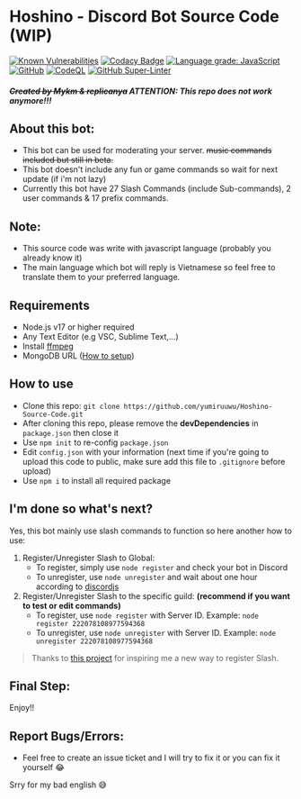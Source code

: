 # Hoshino - Discord Bot Source Code (WIP)
[![Known Vulnerabilities](https://img.shields.io/snyk/vulnerabilities/github/yumiruuwu/Hoshino-Source-Code?style=flat-square)](https://snyk.io/test/github/yumiruuwu/Hoshino-Source-Code) [![Codacy Badge](https://app.codacy.com/project/badge/Grade/d45bf290f635470490910eec57429502)](https://www.codacy.com/gh/yumiruuwu/Hoshino-Source-Code/dashboard?utm_source=github.com&amp;utm_medium=referral&amp;utm_content=yumiruuwu/Hoshino-Source-Code&amp;utm_campaign=Badge_Grade) [![Language grade: JavaScript](https://img.shields.io/lgtm/grade/javascript/g/yumiruuwu/Hoshino-Source-Code.svg?logo=lgtm&logoWidth=18)](https://lgtm.com/projects/g/yumiruuwu/Hoshino-Source-Code/context:javascript) [![GitHub](https://img.shields.io/github/license/yumiruuwu/Hoshino-Source-Code?style=flat-square)](https://github.com/yumiruuwu/Hoshino-Source-Code/blob/master/LICENSE) [![CodeQL](https://github.com/yumiruuwu/Hoshino-Source-Code/actions/workflows/codeql-analysis.yml/badge.svg)](https://github.com/yumiruuwu/Hoshino-Source-Code/actions/workflows/codeql-analysis.yml) [![GitHub Super-Linter](https://github.com/yumiruuwu/Hoshino-Source-Code/workflows/Lint%20Code%20Base/badge.svg)](https://github.com/yumiruuwu/Hoshino-Source-Code/actions/workflows/linter.yml) 

##### ~~Created by Mykm & replicanya~~ ATTENTION: This repo does not work anymore!!!

## About this bot:
- This bot can be used for moderating your server. ~~music commands included but still in beta.~~
- This bot doesn't include any fun or game commands so wait for next update (if i'm not lazy)
- Currently this bot have 27 Slash Commands (include Sub-commands), 2 user commands & 17 prefix commands.

## Note:
- This source code was write with javascript language (probably you already know it)
- The main language which bot will reply is Vietnamese so feel free to translate them to your preferred language.

## Requirements
- Node.js v17 or higher required
- Any Text Editor (e.g VSC, Sublime Text,...)
- Install [ffmpeg](https://www.ffmpeg.org)
- MongoDB URL ([How to setup](https://youtu.be/4X2qsZudLNY))

## How to use
- Clone this repo: `git clone https://github.com/yumiruuwu/Hoshino-Source-Code.git`
- After cloning this repo, please remove the **devDependencies** in `package.json` then close it
- Use `npm init` to re-config `package.json`
- Edit `config.json` with your information (next time if you're going to upload this code to public, make sure add this file to `.gitignore` before upload)
- Use `npm i` to install all required package

## I'm done so what's next?
Yes, this bot mainly use slash commands to function so here another how to use:
1. Register/Unregister Slash to Global:
    - To register, simply use `node register` and check your bot in Discord
    - To unregister, use `node unregister` and wait about one hour according to [discordjs](https://discordjs.guide/interactions/registering-slash-commands.html#global-commands)
2. Register/Unregister Slash to the specific guild: **(recommend if you want to test or edit commands)**
    - To register, use `node register` with Server ID. Example: `node register 222078108977594368`
    - To unregister, use `node unregister` with Server ID. Example: `node unregister 222078108977594368`
> Thanks to [this project](https://github.com/DankMemer/sniper) for inspiring me a new way to register Slash.

## Final Step:
Enjoy!!

## Report Bugs/Errors:
- Feel free to create an issue ticket and I will try to fix it or you can fix it yourself :joy:

Srry for my bad english :sweat_smile:
